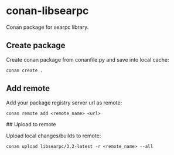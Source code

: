 # conan-libsearpc
Conan package for searpc library.

## Create package

Create conan package from conanfile.py and save into local cache:

```
conan create .
```

## Add remote

Add your package registry server url as remote:

```
conan remote add <remote_name> <url>
```

## Upload to remote

Upload local changes/builds to remote:

```
conan upload libsearpc/3.2-latest -r <remote_name> --all
```